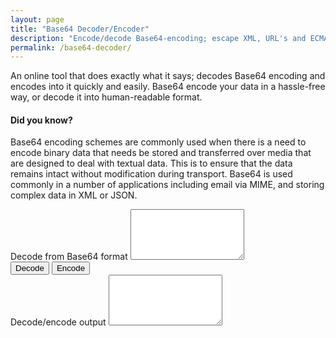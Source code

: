 ```yaml
---
layout: page
title: "Base64 Decoder/Encoder"
description: "Encode/decode Base64-encoding; escape XML, URL's and ECMAScript; translate to UTF-8."
permalink: /base64-decoder/
---
```


An online tool that does exactly what it says; decodes Base64 encoding and encodes into it quickly and easily. Base64 encode your data in a hassle-free way, or decode it into human-readable format.

#### Did you know?

Base64 encoding schemes are commonly used when there is a need to encode binary data that needs be stored and transferred over media that are designed to deal with textual data. This is to ensure that the data remains intact without modification during transport. Base64 is used commonly in a number of applications including email via MIME, and storing complex data in XML or JSON.

<form>
  <div class="form-group">
    <label for="inputContainer">Decode from Base64 format</label>
    <textarea class="form-control" id="inputContainer" rows="5"></textarea>
  </div>
  <button id="decodeBtn" type="button" class="btn btn-primary">Decode</button>
  <button id="encodeBtn" type="button" class="btn btn-primary">Encode</button>
  <div class="form-group">
    <label for="outputContainer">Decode/encode output</label>
    <textarea class="form-control" id="outputContainer" rows="5"></textarea>
  </div>
</form>

<script type="text/javascript" src="https://cdnjs.cloudflare.com/ajax/libs/Base64/1.1.0/base64.min.js"></script>
<script>
  document.getElementById('decodeBtn').onclick = function() {
    var inputData = document.getElementById('inputContainer').value;

    var outputData = window.atob(inputData);
    // TODO: var outputData = Base64.decode(inputData);

    document.getElementById('outputContainer').value = outputData;
  };
  document.getElementById('encodeBtn').onclick = function() {
    var inputData = document.getElementById('inputContainer').value;

    var outputData = window.btoa(inputData);
    // TODO: var outputData = Base64.encode(inputData);

    document.getElementById('outputContainer').value = outputData;
  };
</script>
